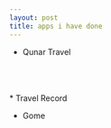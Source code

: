 ```yaml
---
layout: post
title: apps i have done
---
```

* Qunar Travel
 <br  />

<br  />
 
<br  />
*   Travel Record
 
* Gome
 
